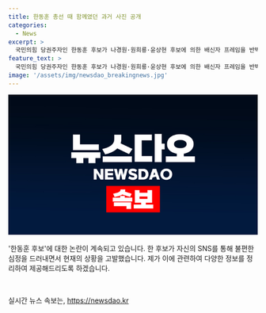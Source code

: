```yaml
---
title: 한동훈 총선 때 함께였던 과거 사진 공개
categories:
  - News
excerpt: >
  국민의힘 당권주자인 한동훈 후보가 나경원·원희룡·윤상현 후보에 의한 배신자 프레임을 반박했다. SNS에 출마 당시 지역에서의 지원 유세 사진을 게시하며 협상에 참여한 사실을 강조했다. 또한, 당 대표 선거가 인신공격이 아닌 미래를 고민하는 장이 되길 바라는 바램과, 황운하 원내대표의 비난에 강한 의지를 드러내며 마약 음모론에 대해 꼬집었다. 이는 현재의 정치적 공세와 당 대표 선거에 대한 그의 심경을 보여주는 것으로 평가된다.
feature_text: >
  국민의힘 당권주자인 한동훈 후보가 나경원·원희룡·윤상현 후보에 의한 배신자 프레임을 반박했다. SNS에 출마 당시 지역에서의 지원 유세 사진을 게시하며 협상에 참여한 사실을 강조했다. 또한, 당 대표 선거가 인신공격이 아닌 미래를 고민하는 장이 되길 바라는 바램과, 황운하 원내대표의 비난에 강한 의지를 드러내며 마약 음모론에 대해 꼬집었다. 이는 현재의 정치적 공세와 당 대표 선거에 대한 그의 심경을 보여주는 것으로 평가된다.
image: '/assets/img/newsdao_breakingnews.jpg'
---
```


<p><img src="/assets/img/newsdao_breakingnews.jpg" alt="implanttips 속보" /></p>

<p>'한동훈 후보'에 대한 논란이 계속되고 있습니다. 한 후보가 자신의 SNS를 통해 불편한 심정을 드러내면서 현재의 상황을 고발했습니다. 제가 이에 관련하여 다양한 정보를 정리하여 제공해드리도록 하겠습니다.</p>

<p data-ke-size="size16">&nbsp;</p>
실시간 뉴스 속보는, <a href="https://newsdao.kr" rel="dofollow">https://newsdao.kr</a>


